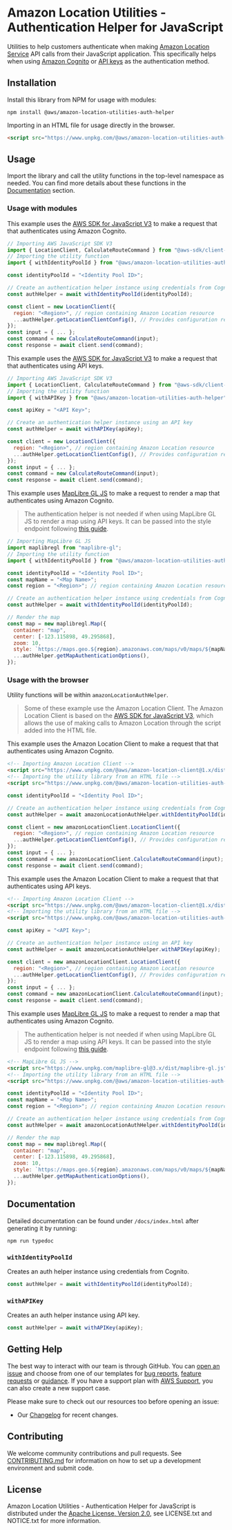 # Amazon Location Utilities - Authentication Helper for JavaScript

Utilities to help customers authenticate when making [Amazon Location Service](https://aws.amazon.com/location/) API calls from their JavaScript application. This specifically helps when using [Amazon Cognito](https://docs.aws.amazon.com/location/latest/developerguide/authenticating-using-cognito.html) or [API keys](https://docs.aws.amazon.com/location/latest/developerguide/using-apikeys.html) as the authentication method.

## Installation

Install this library from NPM for usage with modules:

```console
npm install @aws/amazon-location-utilities-auth-helper
```

Importing in an HTML file for usage directly in the browser.

```html
<script src="https://www.unpkg.com/@aws/amazon-location-utilities-auth-helper@1.x/dist/amazonLocationAuthHelper.js"></script>
```

## Usage

Import the library and call the utility functions in the top-level namespace as needed. You can find more details about these functions in the [Documentation](#documentation) section.

### Usage with modules

This example uses the [AWS SDK for JavaScript V3](https://github.com/aws/aws-sdk-js-v3) to make a request that that authenticates using Amazon Cognito.

```javascript
// Importing AWS JavaScript SDK V3
import { LocationClient, CalculateRouteCommand } from "@aws-sdk/client-location";
// Importing the utility function
import { withIdentityPoolId } from "@aws/amazon-location-utilities-auth-helper";

const identityPoolId = "<Identity Pool ID>";

// Create an authentication helper instance using credentials from Cognito
const authHelper = await withIdentityPoolId(identityPoolId);

const client = new LocationClient({
  region: "<Region>", // region containing Amazon Location resource
  ...authHelper.getLocationClientConfig(), // Provides configuration required to make requests to Amazon Location
});
const input = { ... };
const command = new CalculateRouteCommand(input);
const response = await client.send(command);
```

This example uses the [AWS SDK for JavaScript V3](https://github.com/aws/aws-sdk-js-v3) to make a request that that authenticates using API keys.

```javascript
// Importing AWS JavaScript SDK V3
import { LocationClient, CalculateRouteCommand } from "@aws-sdk/client-location";
// Importing the utility function
import { withAPIKey } from "@aws/amazon-location-utilities-auth-helper";

const apiKey = "<API Key>";

// Create an authentication helper instance using an API key
const authHelper = await withAPIKey(apiKey);

const client = new LocationClient({
  region: "<Region>", // region containing Amazon Location resource
  ...authHelper.getLocationClientConfig(), // Provides configuration required to make requests to Amazon Location
});
const input = { ... };
const command = new CalculateRouteCommand(input);
const response = await client.send(command);
```

This example uses [MapLibre GL JS](https://maplibre.org/projects/maplibre-gl-js/) to make a request to render a map that authenticates using Amazon Cognito.

> The authentication helper is not needed if when using MapLibre GL JS to render a map using API keys. It can be passed into the style endpoint following [this guide](https://docs.aws.amazon.com/location/latest/developerguide/using-apikeys.html#using-apikeys-in-maps).

```javascript
// Importing MapLibre GL JS
import maplibregl from "maplibre-gl";
// Importing the utility function
import { withIdentityPoolId } from "@aws/amazon-location-utilities-auth-helper";

const identityPoolId = "<Identity Pool ID>";
const mapName = "<Map Name>";
const region = "<Region>"; // region containing Amazon Location resource

// Create an authentication helper instance using credentials from Cognito
const authHelper = await withIdentityPoolId(identityPoolId);

// Render the map
const map = new maplibregl.Map({
  container: "map",
  center: [-123.115898, 49.295868],
  zoom: 10,
  style: `https://maps.geo.${region}.amazonaws.com/maps/v0/maps/${mapName}/style-descriptor`,
  ...authHelper.getMapAuthenticationOptions(),
});
```

### Usage with the browser

Utility functions will be within `amazonLocationAuthHelper`.

> Some of these example use the Amazon Location Client. The Amazon Location Client is based on the [AWS SDK for JavaScript V3](https://github.com/aws/aws-sdk-js-v3), which allows the use of making calls to Amazon Location through the script added into the HTML file.

This example uses the Amazon Location Client to make a request that that authenticates using Amazon Cognito.

```html
<!-- Importing Amazon Location Client -->
<script src="https://www.unpkg.com/@aws/amazon-location-client@1.x/dist/amazonLocationClient.js"></script>
<!-- Importing the utility library from an HTML file -->
<script src="https://www.unpkg.com/@aws/amazon-location-utilities-auth-helper@1.x/dist/amazonLocationAuthHelper.js"></script>
```

```javascript
const identityPoolId = "<Identity Pool ID>";

// Create an authentication helper instance using credentials from Cognito
const authHelper = await amazonLocationAuthHelper.withIdentityPoolId(identityPoolId);

const client = new amazonLocationClient.LocationClient({
  region: "<Region>", // region containing Amazon Location resource
  ...authHelper.getLocationClientConfig(), // Provides configuration required to make requests to Amazon Location
});
const input = { ... };
const command = new amazonLocationClient.CalculateRouteCommand(input);
const response = await client.send(command);
```

This example uses the Amazon Location Client to make a request that that authenticates using API keys.

```html
<!-- Importing Amazon Location Client -->
<script src="https://www.unpkg.com/@aws/amazon-location-client@1.x/dist/amazonLocationClient.js"></script>
<!-- Importing the utility library from an HTML file -->
<script src="https://www.unpkg.com/@aws/amazon-location-utilities-auth-helper@1.x/dist/amazonLocationAuthHelper.js"></script>
```

```javascript
const apiKey = "<API Key>";

// Create an authentication helper instance using an API key
const authHelper = await amazonLocationAuthHelper.withAPIKey(apiKey);

const client = new amazonLocationClient.LocationClient({
  region: "<Region>", // region containing Amazon Location resource
  ...authHelper.getLocationClientConfig(), // Provides configuration required to make requests to Amazon Location
});
const input = { ... };
const command = new amazonLocationClient.CalculateRouteCommand(input);
const response = await client.send(command);
```

This example uses [MapLibre GL JS](https://maplibre.org/projects/maplibre-gl-js/) to make a request to render a map that authenticates using Amazon Cognito.

> The authentication helper is not needed if when using MapLibre GL JS to render a map using API keys. It can be passed into the style endpoint following [this guide](https://docs.aws.amazon.com/location/latest/developerguide/using-apikeys.html#using-apikeys-in-maps).

```html
<!-- MapLibre GL JS -->
<script src="https://www.unpkg.com/maplibre-gl@3.x/dist/maplibre-gl.js"></script>
<!-- Importing the utility library from an HTML file -->
<script src="https://www.unpkg.com/@aws/amazon-location-utilities-auth-helper@1.x/dist/amazonLocationAuthHelper.js"></script>
```

```javascript
const identityPoolId = "<Identity Pool ID>";
const mapName = "<Map Name>";
const region = "<Region>"; // region containing Amazon Location resource

// Create an authentication helper instance using credentials from Cognito
const authHelper = await amazonLocationAuthHelper.withIdentityPoolId(identityPoolId);

// Render the map
const map = new maplibregl.Map({
  container: "map",
  center: [-123.115898, 49.295868],
  zoom: 10,
  style: `https://maps.geo.${region}.amazonaws.com/maps/v0/maps/${mapName}/style-descriptor`,
  ...authHelper.getMapAuthenticationOptions(),
});
```

## Documentation

Detailed documentation can be found under `/docs/index.html` after generating it by running:

```console
npm run typedoc
```

### `withIdentityPoolId`

Creates an auth helper instance using credentials from Cognito.

```javascript
const authHelper = await withIdentityPoolId(identityPoolId);
```

### `withAPIKey`

Creates an auth helper instance using API key.

```javascript
const authHelper = await withAPIKey(apiKey);
```

## Getting Help

The best way to interact with our team is through GitHub.
You can [open an issue](https://github.com/aws-geospatial/amazon-location-utilities-auth-helper-js/issues/new/choose) and choose from one of our templates for
[bug reports](https://github.com/aws-geospatial/amazon-location-utilities-auth-helper-js/issues/new?assignees=&labels=bug%2C+needs-triage&template=---bug-report.md&title=),
[feature requests](https://github.com/aws-geospatial/amazon-location-utilities-auth-helper-js/issues/new?assignees=&labels=feature-request&template=---feature-request.md&title=)
or [guidance](https://github.com/aws-geospatial/amazon-location-utilities-auth-helper-js/issues/new?assignees=&labels=guidance%2C+needs-triage&template=---questions---help.md&title=).
If you have a support plan with [AWS Support](https://aws.amazon.com/premiumsupport/), you can also create a new support case.

Please make sure to check out our resources too before opening an issue:

- Our [Changelog](https://github.com/aws-geospatial/amazon-location-utilities-auth-helper-js/blob/master/CHANGELOG.md) for recent changes.

## Contributing

We welcome community contributions and pull requests. See [CONTRIBUTING.md](https://github.com/aws-geospatial/amazon-location-utilities-auth-helper-js/blob/master/CONTRIBUTING.md) for information on how to set up a development environment and submit code.

## License

Amazon Location Utilities - Authentication Helper for JavaScript is distributed under the
[Apache License, Version 2.0](http://www.apache.org/licenses/LICENSE-2.0),
see LICENSE.txt and NOTICE.txt for more information.
